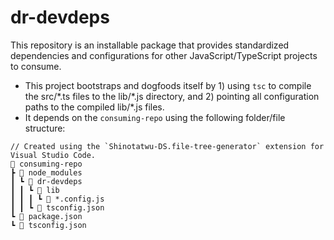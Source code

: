 # dr-devdeps

This repository is an installable package that provides standardized dependencies and configurations for other JavaScript/TypeScript projects to consume.

- This project bootstraps and dogfoods itself by 1) using `tsc` to compile the src/\*.ts files to the lib/\*.js directory, and 2) pointing all configuration paths to the compiled lib/\*.js files.
- It depends on the `consuming-repo` using the following folder/file structure:

```
// Created using the `Shinotatwu-DS.file-tree-generator` extension for Visual Studio Code.
📂 consuming-repo
┣ 📂 node_modules
┃ ┗ 📂 dr-devdeps
┃ ┃ ┗ 📂 lib
┃ ┃ ┃ ┗ 📄 *.config.js
┃ ┃ ┗ 📄 tsconfig.json
┗ 📄 package.json
┗ 📄 tsconfig.json
```
